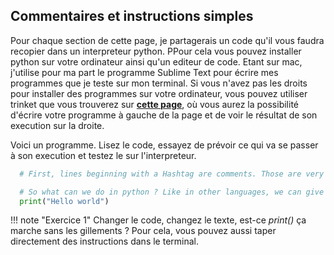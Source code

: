 ## Commentaires et instructions simples

Pour chaque section de cette page, je partagerais un code qu'il vous faudra recopier dans un interpreteur python. PPour cela vous pouvez installer python sur votre ordinateur ainsi qu'un editeur de code. Etant sur mac, j'utilise pour ma part le programme Sublime Text pour écrire mes programmes que je teste sur mon terminal. Si vous n'avez pas les droits pour installer des programmes sur votre ordinateur, vous pouvez utiliser trinket que vous trouverez sur [**cette page**](trinket.html), où vous aurez la possibilité d'écrire votre programme à gauche de la page et de voir le résultat de son execution sur la droite. 

Voici un programme. Lisez le code, essayez de prévoir ce qui va se passer à son execution et testez le sur l'interpreteur. 

```py
  # First, lines beginning with a Hashtag are comments. Those are very practical to make python code understandable and share it. That will be very useful for me now as you can imagine.

  # So what can we do in python ? Like in other languages, we can give instructions. Let's start with the standard:
  print("Hello world")

```

!!! note "Exercice 1"
    Changer le code, changez le texte, est-ce *print()* ça marche sans les gillements ? Pour cela, vous pouvez aussi taper directement des instructions dans le terminal.

